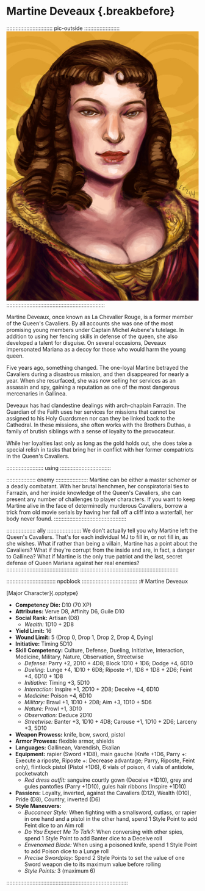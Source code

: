 # Martine Deveaux {.breakbefore}

:::::::::::::::::::::::::::::: pic-outside :::::::::::::::::::::::
![Martine Deveaux, by Eleanor Ferron](assets/Portraits/Medium/martine-deveaux.jpg "Martind Deveaux, by Eleanor Ferron")
::::::::::::::::::::::::::::::::::::::::::::::::::::::::::::::::

Martine Deveaux, once known as La Chevalier Rouge, is a former member of the Queen's Cavaliers. By all
accounts she was one of the most promising young members under
Captain Michel Aubene's tutelage. In addition to using her fencing
skills in defense of the queen, she also developed a talent for 
disguise. On several occasions, Deveaux impersonated Mariana as a
decoy for those who would harm the young queen.

Five years ago, something changed. The one-loyal Martine betrayed the
Cavaliers during a disastrous mission, and then disappeared for nearly
a year. When she resurfaced, she was now selling her services as an
assassin and spy, gaining a reputation as one of the most dangerous mercenaries
in Gallinea.

Deveaux has had clandestine dealings with arch-chaplain Farrazin.
The Guardian of the Faith uses her services for missions that cannot
be assigned to his Holy Guardsmen nor can they be linked back to the Cathedral.
In these missions, she often works with the Brothers Duthas, a family of brutish
siblings with a sense of loyalty to the provocateur.

While her loyalties last only as long as the gold holds out, she does take a
special relish in tasks that bring her in conflict with her former compatriots
in the Queen's Cavaliers.

:::::::::::::::::::::::: using :::::::::::::::::::::::::::::::::

::::::::::::::::::: enemy :::::::::::::::::::::
Martine can be either a master schemer or a deadly combatant. With her brutal
henchmen, her conspiratorial ties to Farrazin, and her inside knowledge
of the Queen's Cavaliers, she can present any number of challenges to
player characters. If you want to keep Martine alive in the face of
determinedly murderous Cavaliers, borrow a trick from old movie serials
by having her fall off a cliff into a waterfall, her body never found.
:::::::::::::::::::::::::::::::::::::::::::::::

::::::::::::::::::: ally ::::::::::::::::::::::
We don't actually tell you why Martine left the Queen's Cavaliers.
That's for each individual MJ to fill in, or not fill in, as she
wishes. What if rather than being a villain, Martine has a point
about the Cavaliers? What if they're corrupt from the inside and
are, in fact, a danger to Gallinea? What if Martine is the only true
patriot and the last, secret defense of Queen Mariana against her real
enemies?
:::::::::::::::::::::::::::::::::::::::::::::::
::::::::::::::::::::::::::::::::::::::::::::::::::::::::::::::::

:::::::::::::::::::::::::::::::: npcblock ::::::::::::::::::::::::::::::::::::
:# Martine Deveaux

[Major Character]{.opptype}

- **Competency Die:** D10 (70 XP)
- **Attributes:** Verve D8, Affinity D6, Guile D10
- **Social Rank:** Artisan (D8)
  - *Wealth:* 1D10 + 2D8
- **Yield Limit:** 16
- **Wound Limit:** 5 (Drop 0, Drop 1, Drop 2, Drop 4, Dying)
- **Initiative:** Timing 5D10
- **Skill Competency:** Culture, Defense, Dueling, Initiative, Interaction, Medicine,
                        Military, Nature, Observation, Streetwise
  - *Defense:*        Parry +2, 2D10 + 4D8; Block 1D10 + 1D6; Dodge +4, 6D10
  - *Dueling:*        Lunge +4, 1D10 + 6D8; Riposte +1, 1D8 + 1D8 + 2D6; Feint +4, 6D10 + 1D8
  - *Initiative:*     Timing +3, 5D10
  - *Interaction:*    Inspire +1, 2D10 + 2D8; Deceive +4, 6D10
  - *Medicine:*       Poison +4, 6D10
  - *Military:*       Brawl +1, 1D10 + 2D8; Aim +3, 1D10 + 5D6
  - *Nature:*         Prowl +1, 3D10
  - *Observation:*    Deduce 2D10
  - *Streetwise:*     Banter +3, 1D10 + 4D8; Carouse +1, 1D10 + 2D6; Larceny +3, 5D10
- **Weapon Prowess:** knife, bow, sword, pistol
- **Armor Prowess:** flexible armor, shields
- **Languages:** Gallinean, Varendish, Ekalian
- **Equipment:** rapier (Sword +1D8), main gauche (Knife +1D6, Parry +: Execute a riposte, Riposte +: Decrease advantage; Parry, Riposte, Feint only), flintlock pistol (Pistol +1D6), 6 vials of poison, 4 vials of antidote, pocketwatch
  - *Red dress outfit:* sanguine courtly gown (Deceive +1D10), grey and gules pantofles (Parry +1D10), gules hair ribbons (Inspire +1D10)
- **Passions:** 
    Loyalty, inverted, against the Cavaliers    (D12),
    Wealth                 (D10), 
    Pride                   (D8), 
    Country, inverted       (D6)
- **Style Maneuvers:**
  - *Buccaneer Style:* When fighting with a smallsword, cutlass, or rapier in one hand and a pistol in the other hand, spend 1 Style Point to add Feint dice to an Aim roll
  - *Do You Expect Me To Talk?:* When conversing with other spies, spend 1 Style Point to add Banter dice to a Deceive roll
  - *Envenomed Blade:* When using a poisoned knife, spend 1 Style Point to add Poison dice to a Lunge roll
  - *Precise Swordplay:* Spend 2 Style Points to set the value of one Sword weapon die to its maximum value before rolling
  - *Style Points:* 3 (maximum 6)

:::::::::::::::::::::::::::::::::::::::::::::::::::::::::::::::::::::::::::::::

